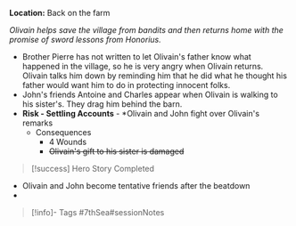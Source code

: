 **Location:** Back on the farm

*Olivain helps save the village from bandits and then returns home with the promise of sword lessons from Honorius.*

- Brother Pierre has not written to let Olivain's father know what happened in the village, so he is very angry when Olivain returns.  Olivain talks him down by reminding him that he did what he thought his father would want him to do in protecting innocent folks.
- John's friends Antoine and Charles appear when Olivain is walking to his sister's.  They drag him behind the barn.
- **Risk - Settling Accounts** - *Olivain and John fight over Olivain's remarks
	- Consequences
		- 4 Wounds
		- ~~Olivain's gift to his sister is damaged~~
> [!success] Hero Story Completed
- Olivain and John become tentative friends after the beatdown
- 
> [!info]- Tags
> #7thSea#sessionNotes <game>

